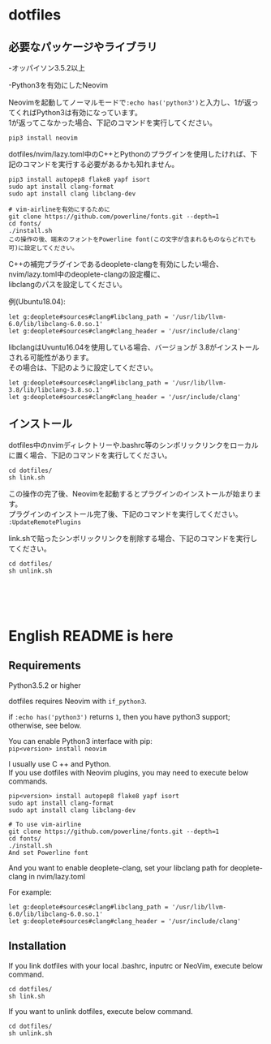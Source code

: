 # dotfiles


## 必要なパッケージやライブラリ

-オッパイソン3.5.2以上  

-Python3を有効にしたNeovim  

Neovimを起動してノーマルモードで```:echo has('python3')```と入力し、1が返ってくればPython3は有効になっています。  
1が返ってこなかった場合、下記のコマンドを実行してください。  

```pip3 install neovim```

dotfiles/nvim/lazy.toml中のC++とPythonのプラグインを使用したければ、下記のコマンドを実行する必要があるかも知れません。  

```
pip3 install autopep8 flake8 yapf isort
sudo apt install clang-format
sudo apt install clang libclang-dev

# vim-airlineを有効にするために
git clone https://github.com/powerline/fonts.git --depth=1
cd fonts/
./install.sh
この操作の後、端末のフォントをPowerline font(この文字が含まれるものならどれでも可)に設定してください。
```

C++の補完プラグインであるdeoplete-clangを有効にしたい場合、nvim/lazy.toml中のdeoplete-clangの設定欄に、  
libclangのパスを設定してください。  

例(Ubuntu18.04):  
```
let g:deoplete#sources#clang#libclang_path = '/usr/lib/llvm-6.0/lib/libclang-6.0.so.1'
let g:deoplete#sources#clang#clang_header = '/usr/include/clang'
```
libclangはUvuntu16.04を使用している場合、バージョンが 3.8がインストールされる可能性があります。  
その場合は、下記のように設定してください。  
```
let g:deoplete#sources#clang#libclang_path = '/usr/lib/llvm-3.8/lib/libclang-3.8.so.1'
let g:deoplete#sources#clang#clang_header = '/usr/include/clang'
```

## インストール

dotfiles中のnvimディレクトリーや.bashrc等のシンボリックリンクをローカルに置く場合、下記のコマンドを実行してください。  
```shell
cd dotfiles/
sh link.sh
```
この操作の完了後、Neovimを起動するとプラグインのインストールが始まります。  
プラグインのインストール完了後、下記のコマンドを実行してください。  
```:UpdateRemotePlugins```

link.shで貼ったシンボリックリンクを削除する場合、下記のコマンドを実行してください。  
```shell
cd dotfiles/
sh unlink.sh
```

<br><br><br>
# English README is here


## Requirements

Python3.5.2 or higher  

dotfiles requires Neovim with ```if_python3```.  

if ```:echo has('python3')``` returns ```1```, then you have python3 support; otherwise, see below.  

You can enable Python3 interface with pip:  
```pip<version> install neovim```  

I usually use C ++ and Python.  
If you use dotfiles with Neovim plugins, you may need to execute below commands.  
```
pip<version> install autopep8 flake8 yapf isort
sudo apt install clang-format
sudo apt install clang libclang-dev

# To use vim-airline
git clone https://github.com/powerline/fonts.git --depth=1
cd fonts/
./install.sh
And set Powerline font
```

And you want to enable deoplete-clang, set your libclang path for deoplete-clang in nvim/lazy.toml

For example:  
```
let g:deoplete#sources#clang#libclang_path = '/usr/lib/llvm-6.0/lib/libclang-6.0.so.1'
let g:deoplete#sources#clang#clang_header = '/usr/include/clang'
```

## Installation

If you link dotfiles with your local .bashrc, inputrc or NeoVim, execute below command.  
```shell
cd dotfiles/
sh link.sh
```

If you want to unlink dotfiles, execute below command.  
```shell
cd dotfiles/
sh unlink.sh
```
